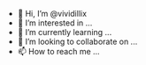 - 👋 Hi, I’m @vividillix
- 👀 I’m interested in ...
- 🌱 I’m currently learning ...
- 💞️ I’m looking to collaborate on ...
- 📫 How to reach me ...

<!---
vividillix/vividillix is a ✨ special ✨ repository because its `README.md` (this file) appears on your GitHub profile.
You can click the Preview link to take a look at your changes.
--->
